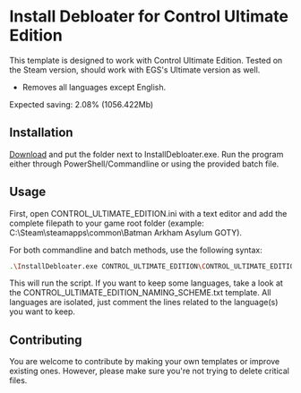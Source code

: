 # Install Debloater for Control Ultimate Edition

This template is designed to work with Control Ultimate Edition. Tested on the Steam version, should work with EGS's Ultimate version as well. 
- Removes all languages except English.

Expected saving: 2.08% (1056.422Mb)

## Installation

[Download](https://github.com/neatodev/InstallDebloater/blob/main/templates/CONTROL_ULTIMATE_EDITION/CONTROL_ULTIMATE_EDITION.zip) and put the folder next to InstallDebloater.exe. Run the program either through PowerShell/Commandline or using the provided batch file.

## Usage

First, open CONTROL_ULTIMATE_EDITION.ini with a text editor and add the complete filepath to your game root folder (example: C:\Steam\steamapps\common\Batman Arkham Asylum GOTY).

For both commandline and batch methods, use the following syntax:

```bash
.\InstallDebloater.exe CONTROL_ULTIMATE_EDITION\CONTROL_ULTIMATE_EDITION.ini
```
This will run the script.
If you want to keep some languages, take a look at the CONTROL_ULTIMATE_EDITION_NAMING_SCHEME.txt template. All languages are isolated, just comment the lines related to the language(s) you want to keep. 

## Contributing
You are welcome to contribute by making your own templates or improve existing ones. However, please make sure you're not trying to delete critical files. 